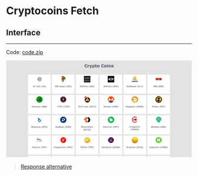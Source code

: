 # Cryptocoins Fetch

## Interface
---

Code: [code.zip](code.zip)

![](assets/layout.png)

> [Response alternative](code-response/)